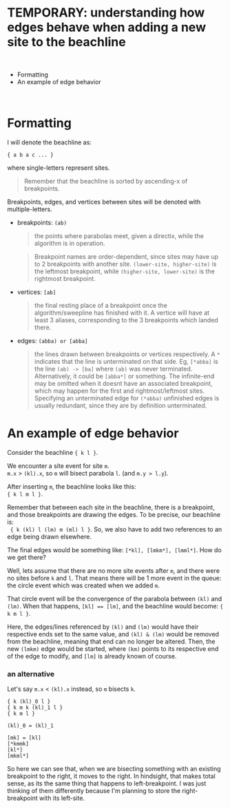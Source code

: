 TEMPORARY: understanding how edges behave when adding a new site to the beachline
==================================================

<br>

<!-- INDEX -->
* Formatting
* An example of edge behavior

<br>


Formatting
==================================================

I will denote the beachline as:
~~~
{ a b a c ... }
~~~
where single-letters represent sites.

> Remember that the beachline is sorted by ascending-x of breakpoints.

Breakpoints, edges, and vertices
between sites will be denoted with multiple-letters.

* breakpoints: `(ab)`

  > the points where parabolas meet,
    given a directix,
    while the algorithm is in operation.

  > Breakpoint names are order-dependent,
    since sites may have up to 2 breakpoints with another site.
    `(lower-site, higher-site)` is the leftmost breakpoint,
    while `(higher-site, lower-site)` is the rightmost breakpoint.
* vertices: `[ab]`

  > the final resting place of a breakpoint
    once the algorithm/sweepline has finished with it.
    A vertice will have at least 3 aliases,
    corresponding to the 3 breakpoints which landed there.
* edges: `(abba) or [abba]`

  > the lines drawn between breakpoints or vertices respectively.
    A `*` indicates that the line is unterminated on that side.
    Eg, `[*abba]` is the line `(ab) -> [ba]` where `(ab)` was never terminated.
    Alternatively, it could be `[abba*]` or something.
    The infinite-end may be omitted when it doesnt have
    an associated breakpoint,
    which may happen for the first and rightmost/leftmost sites.
    Specifying an unterminated edge for `(*abba)`
    unfinished edges is usually redundant,
    since they are by definition unterminated.


An example of edge behavior
==================================================

Consider the beachline `{ k l }`.

We encounter a site event for site `m`. \
`m.x` > `(kl).x`, so `m` will bisect parabola `l`.
(and `m.y > l.y`).

After inserting `m`, the beachline looks like this: \
`{ k l m l }`.

Remember that between each site in the beachline, there is a breakpoint,
and those breakpoints are drawing the edges.
To be precise, our beachline is: \
` { k (kl) l (lm) m (ml) l }`.
So, we also have to add two references to an edge being drawn elsewhere.

The final edges would be something like:
`[*kl], [lmkm*], [lmml*]`.
How do we get there?

Well, lets assume that there are no more site events after `m`,
and there were no sites before `k` and `l`.
That means there will be 1 more event in the queue:
the circle event which was created when we added `m`.

That circle event will be the convergence of the parabola
between `(kl)` and `(lm)`.
When that happens, `[kl] == [lm]`,
and the beachline would become:
`{ k m l }`.

Here, the edges/lines referenced by
`(kl)` and `(lm)` would have their respective ends set to the same value,
and `(kl) & (lm)` would be removed from the beachline,
meaning that end can no longer be altered.
Then, the new `(lmkm)` edge would be started,
where `(km)` points to its respective end of the edge to modify,
and `[lm]` is already known of course.


### an alternative

Let's say `m.x` < `(kl).x` instead,
so `m` bisects `k`.

~~~
{ k (kl)_0 l }
{ k m k (kl)_1 l }
{ k m l }

(kl)_0 = (kl)_1

[mk] = [kl]
[*kmmk]
[kl*]
[mkml*]
~~~

So here we can see that,
when we are bisecting something with an existing breakpoint to the right,
it moves to the right.
In hindsight, that makes total sense,
as its the same thing that happens to left-breakpoint.
I was just thinking of them differently
because I'm planning to store the right-breakpoint with its left-site.
